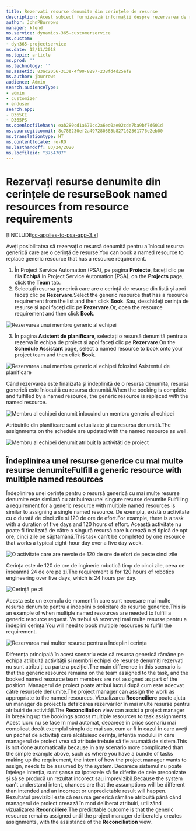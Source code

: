 ```yaml
---
title: Rezervați resurse denumite din cerințele de resurse
description: Acest subiect furnizează informații despre rezervarea de resurse denumite pentru o cerință de resurse generice.
author: JohnPBurrows
manager: kfend
ms.service: dynamics-365-customerservice
ms.custom:
- dyn365-projectservice
ms.date: 12/11/2018
ms.topic: article
ms.prod: ''
ms.technology: ''
ms.assetid: 83ac2056-313e-4f90-8297-238fd4d25ef9
ms.author: jburrows
audience: Admin
search.audienceType:
- admin
- customizer
- enduser
search.app:
- D365CE
- D365PS
ms.openlocfilehash: eab280cd1a670cc2a6ed0ae02cde7ba9bf7d601d
ms.sourcegitcommit: 8c786230ef2a497280885b827162561776e2eb00
ms.translationtype: HT
ms.contentlocale: ro-RO
ms.lasthandoff: 03/24/2020
ms.locfileid: "3754707"
---
```

# <a name="book-named-resources-from-resource-requirements"></a><span data-ttu-id="72d60-103">Rezervați resurse denumite din cerințele de resurse</span><span class="sxs-lookup"><span data-stu-id="72d60-103">Book named resources from resource requirements</span></span>

[!INCLUDE[cc-applies-to-psa-app-3.x](../includes/cc-applies-to-psa-app-3x.md)]

<span data-ttu-id="72d60-104">Aveți posibilitatea să rezervați o resursă denumită pentru a înlocui resursa generică care are o cerință de resurse.</span><span class="sxs-lookup"><span data-stu-id="72d60-104">You can book a named resource to replace generic resource that has a resource requirement.</span></span>

1. <span data-ttu-id="72d60-105">În Project Service Automation (PSA), pe pagina **Proiecte**, faceți clic pe fila **Echipă**.</span><span class="sxs-lookup"><span data-stu-id="72d60-105">In Project Service Automation (PSA), on the **Projects** page, click the **Team** tab.</span></span>
2. <span data-ttu-id="72d60-106">Selectați resursa generică care are o cerință de resurse din listă și apoi faceți clic pe **Rezervare**.</span><span class="sxs-lookup"><span data-stu-id="72d60-106">Select the generic resource that has a resource requirement from the list and then click **Book**.</span></span> <span data-ttu-id="72d60-107">Sau, deschideți cerința de resurse și apoi faceți clic pe **Rezervare**.</span><span class="sxs-lookup"><span data-stu-id="72d60-107">Or, open the resource requirement and then click **Book**.</span></span>


![Rezervarea unui membru generic al echipei](media/RM-how-to-14.png)


3. <span data-ttu-id="72d60-109">În pagina **Asistent de planificare**, selectați o resursă denumită pentru a rezerva în echipa de proiect și apoi faceți clic pe **Rezervare**.</span><span class="sxs-lookup"><span data-stu-id="72d60-109">On the **Schedule Assistant** page, select a named resource to book onto your project team and then click **Book**.</span></span>

![Rezervarea unui membru generic al echipei folosind Asistentul de planificare](media/RM-how-to-15.png)

<span data-ttu-id="72d60-111">Când rezervarea este finalizată și îndeplinită de o resursă denumită, resursa generică este înlocuită cu resursa denumită.</span><span class="sxs-lookup"><span data-stu-id="72d60-111">When the booking is complete and fulfilled by a named resource, the generic resource is replaced with the named resource.</span></span>

![Membru al echipei denumit înlocuind un membru generic al echipei](media/RM-how-to-16.png)

<span data-ttu-id="72d60-113">Atribuirile din planificare sunt actualizate și cu resursa denumită.</span><span class="sxs-lookup"><span data-stu-id="72d60-113">The assignments on the schedule are updated with the named resource as well.</span></span>

![Membru al echipei denumit atribuit la activități de proiect](media/RM-how-to-17.png)

## <a name="fulfill-a-generic-resource-with-multiple-named-resources"></a><span data-ttu-id="72d60-115">Îndeplinirea unei resurse generice cu mai multe resurse denumite</span><span class="sxs-lookup"><span data-stu-id="72d60-115">Fulfill a generic resource with multiple named resources</span></span>
<span data-ttu-id="72d60-116">Îndeplinirea unei cerințe pentru o resursă generică cu mai multe resurse denumite este similară cu atribuirea unei singure resurse denumite.</span><span class="sxs-lookup"><span data-stu-id="72d60-116">Fulfilling a requirement for a generic resource with multiple named resources is similar to assigning a single named resource.</span></span> <span data-ttu-id="72d60-117">De exemplu, există o activitate cu o durată de cinci zile și 120 de ore de efort.</span><span class="sxs-lookup"><span data-stu-id="72d60-117">For example, there is a task with a duration of five days and 120 hours of effort.</span></span> <span data-ttu-id="72d60-118">Această activitate nu poate fi finalizată de către o singură resursă care lucrează o zi tipică de opt ore, cinci zile pe săptămână.</span><span class="sxs-lookup"><span data-stu-id="72d60-118">This task can't be completed by one resource that works a typical eight-hour day over a five day week.</span></span> 

![O activitate care are nevoie de 120 de ore de efort de peste cinci zile](media/RM-how-to-21.png)

<span data-ttu-id="72d60-120">Cerința este de 120 de ore de inginerie robotică timp de cinci zile, ceea ce înseamnă 24 de ore pe zi.</span><span class="sxs-lookup"><span data-stu-id="72d60-120">The requirement is for 120 hours of robotics engineering over five days, which is 24 hours per day.</span></span>

![Cerință pe zi](media/RM-how-to-22.png)

<span data-ttu-id="72d60-122">Acesta este un exemplu de moment în care sunt necesare mai multe resurse denumite pentru a îndeplini o solicitare de resurse generice.</span><span class="sxs-lookup"><span data-stu-id="72d60-122">This is an example of when multiple named resources are needed to fulfill a generic resource request.</span></span> <span data-ttu-id="72d60-123">Va trebui să rezervați mai multe resurse pentru a îndeplini cerința.</span><span class="sxs-lookup"><span data-stu-id="72d60-123">You will need to book multiple resources to fulfill the requirement.</span></span>

![Rezervarea mai multor resurse pentru a îndeplini cerința](media/RM-how-to-23.png)

<span data-ttu-id="72d60-125">Diferența principală în acest scenariu este că resursa generică rămâne pe echipa atribuită activității și membrii echipei de resurse denumiți rezervați nu sunt atribuiți ca parte a poziției.</span><span class="sxs-lookup"><span data-stu-id="72d60-125">The main difference in this scenario is that the generic resource remains on the team assigned to the task, and the booked named resource team members are not assigned as part of the position.</span></span> <span data-ttu-id="72d60-126">Managerul de proiect poate atribui lucrul după cum este adecvat către resursele denumite.</span><span class="sxs-lookup"><span data-stu-id="72d60-126">The project manager can assign the work as appropriate to the named resources.</span></span> <span data-ttu-id="72d60-127">Vizualizarea **Reconciliere** poate ajuta un manager de proiect la defalcarea rezervărilor în mai multe resurse pentru atribuiri de activități.</span><span class="sxs-lookup"><span data-stu-id="72d60-127">The **Reconciliation** view can assist a project manager in breaking up the bookings across multiple resources to task assignments.</span></span> <span data-ttu-id="72d60-128">Acest lucru nu se face în mod automat, deoarece în orice scenariu mai complicat decât exemplul simplu de mai sus, cum ar fi în cazul în care aveți un pachet de activități care alcătuiesc cerința, intenția modului în care managerul de proiect vrea să atribuie trebuie să fie asumată de sistem.</span><span class="sxs-lookup"><span data-stu-id="72d60-128">This is not done automatically because in any scenario more complicated than the simple example above, such as where you have a bundle of tasks making up the requirement, the intent of how the project manager wants to assign, needs to be assumed by the system.</span></span> <span data-ttu-id="72d60-129">Deoarece sistemul nu poate înțelege intenția, sunt șanse ca ipotezele să fie diferite de cele preconizate și să se producă un rezultat incorect sau imprevizibil.</span><span class="sxs-lookup"><span data-stu-id="72d60-129">Because the system can't understand intent, chances are that the assumptions will be different than intended and an incorrect or unpredictable result will happen.</span></span> <span data-ttu-id="72d60-130">Rezultatul previzibil este că resursa generică rămâne atribuită până când managerul de proiect creează în mod deliberat atribuiri, utilizând vizualizarea **Reconciliere**.</span><span class="sxs-lookup"><span data-stu-id="72d60-130">The predictable outcome is that the generic resource remains assigned until the project manager deliberately creates assignments, with the assistance of the **Reconciliation** view.</span></span>


